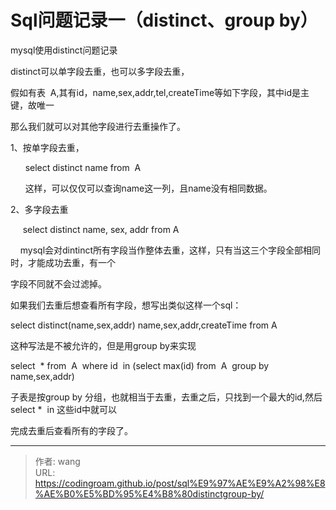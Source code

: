 # Sql问题记录一（distinct、group by）

mysql使用distinct问题记录
<!--more-->

distinct可以单字段去重，也可以多字段去重，

假如有表&nbsp; A,其有id，name,sex,addr,tel,createTime等如下字段，其中id是主键，故唯一

那么我们就可以对其他字段进行去重操作了。

1、按单字段去重，

&nbsp; &nbsp; &nbsp; select distinct name  from&nbsp; A

&nbsp; &nbsp; &nbsp; 这样，可以仅仅可以查询name这一列，且name没有相同数据。

2、多字段去重

&nbsp; &nbsp; &nbsp;select distinct name, sex, addr  from A

&nbsp; &nbsp; mysql会对dintinct所有字段当作整体去重，这样，只有当这三个字段全部相同时，才能成功去重，有一个

字段不同就不会过滤掉。

如果我们去重后想查看所有字段，想写出类似这样一个sql：

select distinct(name,sex,addr) name,sex,addr,createTime from A&nbsp;

这种写法是不被允许的，但是用group by来实现

select&nbsp; * from&nbsp; A&nbsp; where id&nbsp; in (select max(id) from&nbsp; A&nbsp; group by&nbsp; name,sex,addr)

子表是按group by 分组，也就相当于去重，去重之后，只找到一个最大的id,然后select *&nbsp; in 这些id中就可以

完成去重后查看所有的字段了。



---

> 作者: wang  
> URL: https://codingroam.github.io/post/sql%E9%97%AE%E9%A2%98%E8%AE%B0%E5%BD%95%E4%B8%80distinctgroup-by/  


